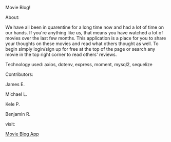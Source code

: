 Movie Blog!

About:

We have all been in quarentine for a long time now and had a lot of time on our hands. If you're anything like us, that means you have watched a lot of movies over the last few months. This application is a place for you to share your thoughts on these movies and read what others thought as well. To begin simply login/sign up for free at the top of the page or search any movie in the top right corner to read others' reviews.

Technology used:
axios,
dotenv,
express,
moment,
mysql2,
sequelize

Contributors:

James E.

Michael L.

Kele P.

Benjamin R.

visit:
<a href="https://salty-reef-54366.herokuapp.com/" target="_blank"><p>Movie Blog App</p></a>
